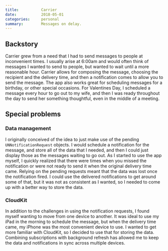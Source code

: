 ```yaml
---
title:          Carrier
date:           2018-05-01
categories:     personal
summary:        Messages on delay.
---
```


## Backstory

Carrier grew from a need that I had to send messages to people at inconvenient times. I usually arise at 6:00am and would often think of messages I wanted to send to people, but wanted to wait until a more reasonable hour. Carrier allows for composing the message, choosing the recipient and the delivery time, and then a notification comes to allow you to send the message. The app also works great for scheduling messages for a birthday, or other special occasions. For Valentines Day, I scheduled a message every hour to go out to my wife, and then I was ready throughout the day to send her something thoughtful, even in the middle of a meeting.


## Special problems

### Data management

I originally conceived of the idea to just make use of the pending `UNNotificationRequest` objects. I would schedule a notification for the message, and store all of the data that I needed, and then I could just display those as the messages waiting to go out. As I started to use the app myself, I quickly realized that there were times when you missed the notification or were not ready to send it when the original delivery time came. Relying on the pending requests meant that the data was lost once the notification fired. I could use the delivered notifications to get around some of that, but it was not as consistent as I wanted, so I needed to come up with a better way to store the data.


### CloudKit

In addition to the challenges in using the notification requests, I found myself wanting to move from one device to another. It was ideal to use my iPad in the morning to schedule the message, but when the delivery time came, my iPhone was the most convenient device to use. I wanted to get more familiar with CloudKit, so I decided to use that for storing the data. Combining subscriptions with background refresh has allowed me to keep the data and notifications in sync across multiple devices.

